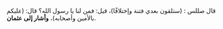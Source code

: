 قال صللس : (ستلقون بعدي فتنة وإختلافًا)، قيل: فمن لنا يا رسول الله؟ قال: (عليكم بالأمين وأصحابه)، **وأشار إلى عثمان**.